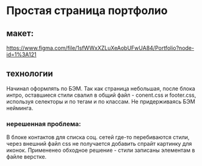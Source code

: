 # Простая страница портфолио

## макет: 
https://www.figma.com/file/1sfWWxXZLuXeAobUFwUA84/Portfolio?node-id=1%3A121

## технологии
Начинал оформлять по БЭМ. Так как страница небольшая, после блока интро, 
оставшиеся стили свалил в общий файл - conent.css и footer.css, используя селекторы и по тегам и по классам.
Не придерживаясь БЭМ нейминга.

### нерешенная проблема:   
В блоке контактов для списка соц. сетей где-то перебиваются стили, 
через внешний файл css не получается добавить спрайт картинку для иконок.
Примененео обходное решение - стили записаны элементам в файле верстке. 